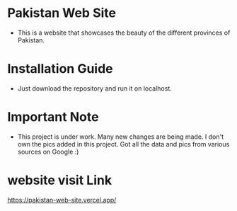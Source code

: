 # Pakistan Web Site 

* This is a website that showcases the beauty of the different provinces of Pakistan.

# Installation Guide

* Just download the repository and run it on localhost.

# Important Note

* This project is under work. Many new changes are being made. I don't own the pics added in this project. Got all the data and pics from various sources on Google :)


# website visit Link 

https://pakistan-web-site.vercel.app/
